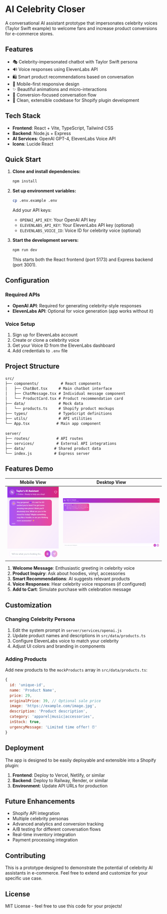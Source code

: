 # AI Celebrity Closer

A conversational AI assistant prototype that impersonates celebrity voices (Taylor Swift example) to welcome fans and increase product conversions for e-commerce stores.

## Features

- 🎭 Celebrity-impersonated chatbot with Taylor Swift persona
- 🔊 Voice responses using ElevenLabs API
- 🛍️ Smart product recommendations based on conversation
- 📱 Mobile-first responsive design
- ✨ Beautiful animations and micro-interactions
- 🎯 Conversion-focused conversation flow
- 🚀 Clean, extensible codebase for Shopify plugin development

## Tech Stack

- **Frontend**: React + Vite, TypeScript, Tailwind CSS
- **Backend**: Node.js + Express
- **AI Services**: OpenAI GPT-4, ElevenLabs Voice API
- **Icons**: Lucide React

## Quick Start

1. **Clone and install dependencies:**
   ```bash
   npm install
   ```

2. **Set up environment variables:**
   ```bash
   cp .env.example .env
   ```
   
   Add your API keys:
   - `OPENAI_API_KEY`: Your OpenAI API key
   - `ELEVENLABS_API_KEY`: Your ElevenLabs API key (optional)
   - `ELEVENLABS_VOICE_ID`: Voice ID for celebrity voice (optional)

3. **Start the development servers:**
   ```bash
   npm run dev
   ```

   This starts both the React frontend (port 5173) and Express backend (port 3001).

## Configuration

### Required APIs

- **OpenAI API**: Required for generating celebrity-style responses
- **ElevenLabs API**: Optional for voice generation (app works without it)

### Voice Setup

1. Sign up for ElevenLabs account
2. Create or clone a celebrity voice
3. Get your Voice ID from the ElevenLabs dashboard
4. Add credentials to `.env` file

## Project Structure

```
src/
├── components/          # React components
│   ├── ChatBot.tsx     # Main chatbot interface
│   ├── ChatMessage.tsx # Individual message component
│   └── ProductCard.tsx # Product recommendation card
├── data/               # Mock data
│   └── products.ts     # Shopify product mockups
├── types/              # TypeScript definitions
├── utils/              # API utilities
└── App.tsx            # Main app component

server/
├── routes/            # API routes
├── services/          # External API integrations
├── data/             # Shared product data
└── index.js          # Express server
```

## Features Demo

| Mobile View | Desktop View |
| :---: | :---: |
| <img src="public/img/screenshot-mobile.png" alt="Mobile" width="300"/> | <img src="public/img/screenshot-desktop.png" alt="Desktop" width="600"/> |

1. **Welcome Message**: Enthusiastic greeting in celebrity voice
2. **Product Inquiry**: Ask about hoodies, vinyl, accessories
3. **Smart Recommendations**: AI suggests relevant products
4. **Voice Responses**: Hear celebrity voice responses (if configured)
5. **Add to Cart**: Simulate purchase with celebration message

## Customization

### Changing Celebrity Persona

1. Edit the system prompt in `server/services/openai.js`
2. Update product names and descriptions in `src/data/products.ts`
3. Configure ElevenLabs voice to match your celebrity
4. Adjust UI colors and branding in components

### Adding Products

Add new products to the `mockProducts` array in `src/data/products.ts`:

```javascript
{
  id: 'unique-id',
  name: 'Product Name',
  price: 29,
  originalPrice: 39, // Optional sale price
  image: 'https://example.com/image.jpg',
  description: 'Product description',
  category: 'apparel|music|accessories',
  inStock: true,
  urgencyMessage: 'Limited time offer! ⏰'
}
```

## Deployment

The app is designed to be easily deployable and extensible into a Shopify plugin:

1. **Frontend**: Deploy to Vercel, Netlify, or similar
2. **Backend**: Deploy to Railway, Render, or similar
3. **Environment**: Update API URLs for production

## Future Enhancements

- Shopify API integration
- Multiple celebrity personas
- Advanced analytics and conversion tracking
- A/B testing for different conversation flows
- Real-time inventory integration
- Payment processing integration

## Contributing

This is a prototype designed to demonstrate the potential of celebrity AI assistants in e-commerce. Feel free to extend and customize for your specific use case.

## License

MIT License - feel free to use this code for your projects!